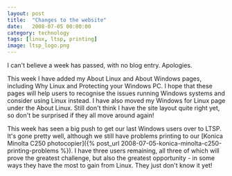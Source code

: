 ```yaml
---
layout: post
title:  "Changes to the website"
date:   2008-07-05 00:00:00
category: technology 
tags: [linux, ltsp, printing]
image: ltsp_logo.png
---
```


I can't believe a week has passed, with no blog entry.  Apologies.

This week I have added my About Linux and About Windows pages, including Why Linux and Protecting your Windows PC.  I hope that these pages will help users to recognise the issues running Windows systems and consider using Linux instead.  I have also moved my Windows for Linux page under the About Linux.  Still don't think I have the site layout quite right yet, so don't be surprised if they all move around again!

<!--more-->

This week has seen a big push to get our last Windows users over to LTSP.  It's gone pretty well, although we still have problems printing to our [Konica Minolta C250 photocopier]({% post_url 2008-07-05-konica-minolta-c250-printing-problems %}).  I have three users remaining, all three of which will prove the greatest challenge, but also the greatest opportunity - in some ways they have the most to gain from Linux.  They just don't know it yet!

